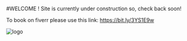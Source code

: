 #WELCOME ! Site is currently under construction so, check back soon!

To book on fiverr please use this link: https://bit.ly/3YS1E9w

![logo](https://user-images.githubusercontent.com/22038626/210106801-2ab314e3-1df3-47db-a88c-75579695cc8d.jpg)
